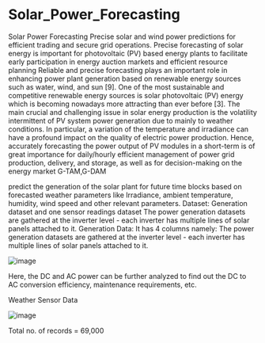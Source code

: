 # Solar_Power_Forecasting
Solar Power Forecasting
Precise solar and wind power predictions for efficient trading and secure grid operations. Precise forecasting of solar energy is important for photovoltaic (PV) based energy plants to facilitate early participation in energy auction markets and efficient resource planning
Reliable and precise forecasting plays an important role in enhancing power plant generation based on renewable energy sources such as water, wind, and sun [9]. One of the most sustainable and competitive renewable energy sources is solar photovoltaic (PV) energy which is becoming nowadays more attracting than ever before [3]. The main crucial and challenging issue in solar energy production is the volatility intermittent of PV system power generation due to mainly to weather conditions. In particular, a variation of the temperature and irradiance can have a profound impact on the quality of electric power production. 
Hence, accurately forecasting the power output of PV modules in a short-term is of great importance for daily/hourly efficient management of power grid production, delivery, and storage, as well as for decision-making on the energy market
G-TAM,G-DAM

predict the generation of the solar plant for future time blocks based on forecasted weather parameters like Irradiance, ambient temperature, humidity, wind speed and other relevant parameters.
Dataset:
Generation dataset and one sensor readings dataset
The power generation datasets are gathered at the inverter level - each inverter has multiple lines of solar panels attached to it.
Generation Data: It has 4 columns namely:
 The power generation datasets are gathered at the inverter level - each inverter has multiple lines of solar panels attached to it.						
						
![image](https://user-images.githubusercontent.com/57750483/132389199-707646ac-cb4d-41ae-8f5a-a63a72fcffc2.png)
						

Here, the DC and AC power can be further analyzed to find out the DC to AC conversion efficiency, maintenance requirements, etc.

Weather Sensor Data

![image](https://user-images.githubusercontent.com/57750483/132390415-896c6d3d-702c-4b51-b620-ef9fd54b9fda.png)

Total no. of records = 69,000





